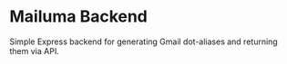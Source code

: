 # Mailuma Backend
Simple Express backend for generating Gmail dot-aliases and returning them via API.
